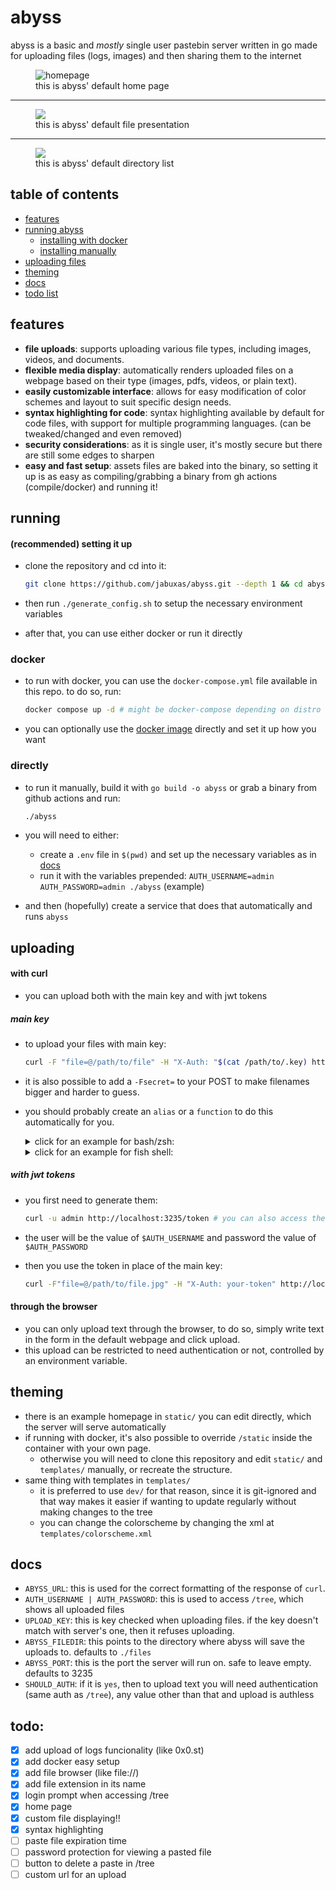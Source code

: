 # abyss

abyss is a basic and _mostly_ single user pastebin server written in go made for uploading files (logs, images) and then sharing them to the internet

<figure>
 <img src="./imgs/home.png" alt="homepage"/>
 <figcaption>this is abyss' default home page<figcaption/>
</figure>

---

<figure>
<img src="./imgs/file.png"/>
  <figcaption>this is abyss' default file presentation<figcaption/>
</figure>

---

<figure>
  <img src="./imgs/tree.png"/>
  <figcaption>this is abyss' default directory list<figcaption/>
</figure>

## table of contents

- [features](#features)
- [running abyss](#running)
  - [installing with docker](#docker)
  - [installing manually](#directly)
- [uploading files](#uploading)
- [theming](#theming)
- [docs](#docs)
- [todo list](#todo)

## features

- **file uploads**: supports uploading various file types, including images, videos, and documents.
- **flexible media display**: automatically renders uploaded files on a webpage based on their type (images, pdfs, videos, or plain text).
- **easily customizable interface**: allows for easy modification of color schemes and layout to suit specific design needs.
- **syntax highlighting for code**: syntax highlighting available by default for code files, with support for multiple programming languages. (can be tweaked/changed and even removed)
- **security considerations**: as it is single user, it's mostly secure but there are still some edges to sharpen
- **easy and fast setup**: assets files are baked into the binary, so setting it up is as easy as compiling/grabbing a binary from gh actions (compile/docker) and running it!

## running

#### (recommended) setting it up

- clone the repository and cd into it:

  ```bash
  git clone https://github.com/jabuxas/abyss.git --depth 1 && cd abyss
  ```

- then run `./generate_config.sh` to setup the necessary environment variables
- after that, you can use either docker or run it directly

### docker

- to run with docker, you can use the `docker-compose.yml` file available in this repo. to do so, run:

  ```bash
  docker compose up -d # might be docker-compose depending on distro
  ```

- you can optionally use the [docker image](https://github.com/jabuxas/abyss/pkgs/container/abyss) directly and set it up how you want

### directly

- to run it manually, build it with `go build -o abyss` or grab a binary from github actions and run:

  ```bash
  ./abyss
  ```

- you will need to either:
  - create a `.env` file in `$(pwd)` and set up the necessary variables as in [docs](#docs)
  - run it with the variables prepended: `AUTH_USERNAME=admin AUTH_PASSWORD=admin ./abyss` (example)
- and then (hopefully) create a service that does that automatically and runs `abyss`

## uploading

#### with curl

- you can upload both with the main key and with jwt tokens

##### main key

- to upload your files with main key:

  ```bash
  curl -F "file=@/path/to/file" -H "X-Auth: "$(cat /path/to/.key) http://localhost:3235/
  ```

- it is also possible to add a `-Fsecret=` to your POST to make filenames bigger and harder to guess.

- you should probably create an `alias` or a `function` to do this automatically for you.
  <details>
  <summary>click for an example for bash/zsh:</summary>

  ```bash
  pst() {
    local file

    if [[ -p /dev/stdin ]]; then
      file=$(mktemp)
      cat > "$file"
    elif [[ -n $1 ]]; then
      file="$1"
    else
      echo "Usage: pst [file]"
      return 1
    fi

    curl -F "file=@$file" -H "X-Auth: $(cat ~/.key)" http://localhost:3235/

    if [[ -p /dev/stdin ]]; then
      rm "$file"
    fi
  }
  ```

  </details>

  <details>
  <summary>click for an example for fish shell:</summary>

  ```bash
  function pst
      set -l file

      if command test -p /dev/stdin
          set file "/tmp/tmp.txt"
          cat > $file
      else if test -n "$argv[1]"
          set file "$argv[1]"
      end

      curl -F "file=@$file" -H "X-Auth: $(cat ~/.key)" http://localhost:3235/

      if command test -p /dev/stdin
          rm "$file"
      end
  end
  ```

  </details>

##### with jwt tokens

- you first need to generate them:

  ```bash
  curl -u admin http://localhost:3235/token # you can also access the url in the browser directly
  ```

- the user will be the value of `$AUTH_USERNAME` and password the value of `$AUTH_PASSWORD`

- then you use the token in place of the main key:

  ```bash
  curl -F"file=@/path/to/file.jpg" -H "X-Auth: your-token" http://localhost:3235/
  ```

#### through the browser

- you can only upload text through the browser, to do so, simply write text in the form in the default webpage and click upload.
- this upload can be restricted to need authentication or not, controlled by an environment variable.

## theming

- there is an example homepage in `static/` you can edit directly, which the server will serve automatically
- if running with docker, it's also possible to override `/static` inside the container with your own page.
  - otherwise you will need to clone this repository and edit `static/` and `templates/` manually, or recreate the structure.
- same thing with templates in `templates/`
  - it is preferred to use `dev/` for that reason, since it is git-ignored and that way makes it easier if wanting to update regularly without making changes to the tree
  - you can change the colorscheme by changing the xml at `templates/colorscheme.xml`

## docs

- `ABYSS_URL`: this is used for the correct formatting of the response of `curl`.
- `AUTH_USERNAME | AUTH_PASSWORD`: this is used to access `/tree`, which shows all uploaded files
- `UPLOAD_KEY`: this is key checked when uploading files. if the key doesn't match with server's one, then it refuses uploading.
- `ABYSS_FILEDIR`: this points to the directory where abyss will save the uploads to. defaults to `./files`
- `ABYSS_PORT`: this is the port the server will run on. safe to leave empty. defaults to 3235
- `SHOULD_AUTH`: if it is `yes`, then to upload text you will need authentication (same auth as `/tree`), any value other than that and upload is authless

## todo:

- [x] add upload of logs funcionality (like 0x0.st)
- [x] add docker easy setup
- [x] add file browser (like file://)
- [x] add file extension in its name
- [x] login prompt when accessing /tree
- [x] home page
- [x] custom file displaying!!
- [x] syntax highlighting
- [ ] paste file expiration time
- [ ] password protection for viewing a pasted file
- [ ] button to delete a paste in /tree
- [ ] custom url for an upload
